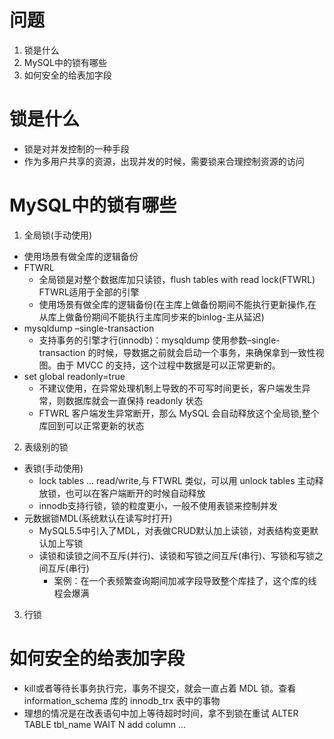 # 问题
1. 锁是什么
2. MySQL中的锁有哪些
3. 如何安全的给表加字段

# 锁是什么
- 锁是对并发控制的一种手段
- 作为多用户共享的资源，出现并发的时候，需要锁来合理控制资源的访问

# MySQL中的锁有哪些
1. 全局锁(手动使用)
  - 使用场景有做全库的逻辑备份
  - FTWRL
    - 全局锁是对整个数据库加只读锁，flush tables with read lock(FTWRL) FTWRL适用于全部的引擎
    - 使用场景有做全库的逻辑备份(在主库上做备份期间不能执行更新操作,在从库上做备份期间不能执行主库同步来的binlog-主从延迟)
  - mysqldump –single-transaction
    - 支持事务的引擎才行(innodb)：mysqldump 使用参数–single-transaction 的时候，导数据之前就会启动一个事务，来确保拿到一致性视图。由于 MVCC 的支持，这个过程中数据是可以正常更新的。
  - set global readonly=true
    - 不建议使用，在异常处理机制上导致的不可写时间更长，客户端发生异常，则数据库就会一直保持 readonly 状态
    - FTWRL 客户端发生异常断开，那么 MySQL 会自动释放这个全局锁,整个库回到可以正常更新的状态
2. 表级别的锁
  - 表锁(手动使用)
    - lock tables … read/write,与 FTWRL 类似，可以用 unlock tables 主动释放锁，也可以在客户端断开的时候自动释放
    - innodb支持行锁，锁的粒度更小，一般不使用表锁来控制并发
  - 元数据锁MDL(系统默认在读写时打开)
    - MySQL5.5中引入了MDL，对表做CRUD默认加上读锁，对表结构变更默认加上写锁
    - 读锁和读锁之间不互斥(并行)、读锁和写锁之间互斥(串行)、写锁和写锁之间互斥(串行)
      - 案例：在一个表频繁查询期间加减字段导致整个库挂了，这个库的线程会爆满
3. 行锁

# 如何安全的给表加字段
- kill或者等待长事务执行完，事务不提交，就会一直占着 MDL 锁。查看information_schema 库的 innodb_trx 表中的事物
- 理想的情况是在改表语句中加上等待超时时间，拿不到锁在重试 ALTER TABLE tbl_name WAIT N add column ...

